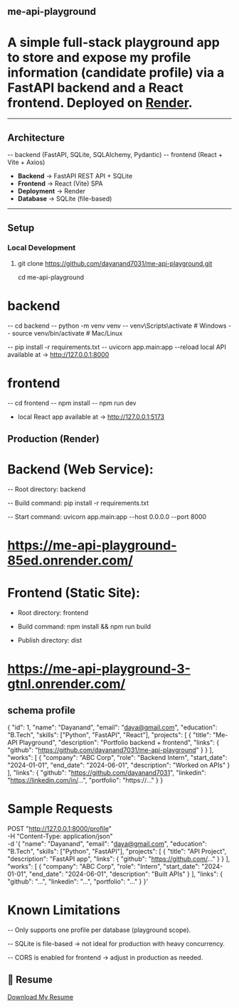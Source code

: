 ## me-api-playground

# A simple full-stack playground app to store and expose my profile information (candidate profile) via a **FastAPI backend** and a **React frontend**.  Deployed on [Render](https://render.com).

---

##  Architecture

-- backend (FastAPI, SQLite, SQLAlchemy, Pydantic)
-- frontend (React + Vite + Axios)




- **Backend** → FastAPI REST API + SQLite  
- **Frontend** → React (Vite) SPA  
- **Deployment** → Render  
- **Database** → SQLite (file-based)

---

## Setup

### Local Development

1. git clone https://github.com/dayanand7031/me-api-playground.git
   
   cd me-api-playground



# backend
-- cd backend
-- python -m venv venv
-- venv\Scripts\activate   # Windows
-- source venv/bin/activate # Mac/Linux

-- pip install -r requirements.txt
-- uvicorn app.main:app --reload
local 
API available at → http://127.0.0.1:8000


# frontend
-- cd frontend
-- npm install
-- npm run dev
- local
React app available at → http://127.0.0.1:5173

## Production (Render)

# Backend (Web Service):

-- Root directory: backend

-- Build command: pip install -r requirements.txt

-- Start command: uvicorn app.main:app --host 0.0.0.0 --port 8000
# https://me-api-playground-85ed.onrender.com/

# Frontend (Static Site):

- Root directory: frontend

- Build command: npm install && npm run build

- Publish directory: dist
# https://me-api-playground-3-gtnl.onrender.com/


## schema profile 


{
  "id": 1,
  "name": "Dayanand",
  "email": "daya@gmail.com",
  "education": "B.Tech",
  "skills": ["Python", "FastAPI", "React"],
  "projects": [
    {
      "title": "Me-API Playground",
      "description": "Portfolio backend + frontend",
      "links": { "github": "https://github.com/dayanand7031/me-api-playground" }
    }
  ],
  "works": [
    {
      "company": "ABC Corp",
      "role": "Backend Intern",
      "start_date": "2024-01-01",
      "end_date": "2024-06-01",
      "description": "Worked on APIs"
    }
  ],
  "links": {
    "github": "https://github.com/dayanand7031",
    "linkedin": "https://linkedin.com/in/...",
    "portfolio": "https://..."
  }
}


# Sample Requests

 POST "http://127.0.0.1:8000/profile" \
  -H "Content-Type: application/json" \
  -d '{
    "name": "Dayanand",
    "email": "daya@gmail.com",
    "education": "B.Tech",
    "skills": ["Python", "FastAPI"],
    "projects": [
      { "title": "API Project", "description": "FastAPI app", "links": { "github": "https://github.com/..." } }
    ],
    "works": [
      { "company": "ABC Corp", "role": "Intern", "start_date": "2024-01-01", "end_date": "2024-06-01", "description": "Built APIs" }
    ],
    "links": { "github": "...", "linkedin": "...", "portfolio": "..." }
  }'


# Known Limitations

-- Only supports one profile per database (playground scope).

-- SQLite is file-based → not ideal for production with heavy concurrency.

-- CORS is enabled for frontend → adjust in production as needed.




## 📄 Resume

[Download My Resume](./asset/DAYANAND.pdf)


